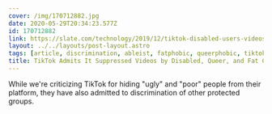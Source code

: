 ```yaml
---
cover: /img/170712882.jpg
date: 2020-05-29T20:34:23.577Z
id: 170712882
link: https://slate.com/technology/2019/12/tiktok-disabled-users-videos-suppressed.html?
layout: ../../layouts/post-layout.astro
tags: [article, discrimination, ableist, fatphobic, queerphobic, tiktok]
title: TikTok Admits It Suppressed Videos by Disabled, Queer, and Fat Creators
---
```


While we're criticizing TikTok for hiding "ugly" and "poor" people from their platform, they have also admitted to discrimination of other protected groups.
